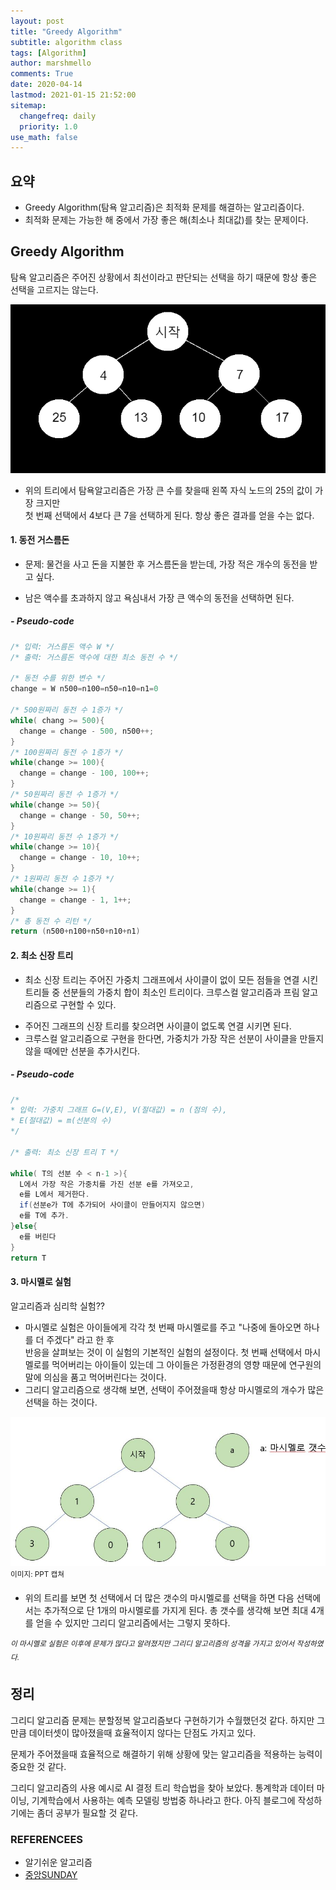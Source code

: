 ```yaml
---
layout: post
title: "Greedy Algorithm"
subtitle: algorithm class
tags: [Algorithm]
author: marshmello
comments: True
date: 2020-04-14
lastmod: 2021-01-15 21:52:00
sitemap:
  changefreq: daily
  priority: 1.0
use_math: false
---
```


## 요약

- Greedy Algorithm(탐욕 알고리즘)은 최적화 문제를 해결하는 알고리즘이다.
- 최적화 문제는 가능한 해 중에서 가장 좋은 해(최소나 최대값)를 찾는 문제이다.

## Greedy Algorithm

탐욕 알고리즘은 주어진 상황에서 최선이라고 판단되는 선택을 하기 때문에 항상 좋은 선택을 고르지는 않는다.

![tree](/assets/img/posts/greedy/tree2.png)

- 위의 트리에서 탐욕알고리즘은 가장 큰 수를 찾을때 왼쪽 자식 노드의 25의 값이 가장 크지만  
  첫 번째 선택에서 4보다 큰 7을 선택하게 된다. 항상 좋은 결과를 얻을 수는 없다.

#### 1. 동전 거스름돈

- 문제: 물건을 사고 돈을 지불한 후 거스름돈을 받는데, 가장 적은 개수의 동전을 받고 싶다.

* 남은 액수를 초과하지 않고 욕심내서 가장 큰 액수의 동전을 선택하면 된다.

##### - Pseudo-code

```java
/* 입력: 거스름돈 액수 W */
/* 출력: 거스름돈 액수에 대한 최소 동전 수 */

/* 동전 수를 위한 변수 */
change = W n500=n100=n50=n10=n1=0

/* 500원짜리 동전 수 1증가 */
while( chang >= 500){
  change = change - 500, n500++;
}
/* 100원짜리 동전 수 1증가 */
while(change >= 100){
  change = change - 100, 100++;
}
/* 50원짜리 동전 수 1증가 */
while(change >= 50){
  change = change - 50, 50++;
}
/* 10원짜리 동전 수 1증가 */
while(change >= 10){
  change = change - 10, 10++;
}
/* 1원짜리 동전 수 1증가 */
while(change >= 1){
  change = change - 1, 1++;
}
/* 총 동전 수 리턴 */
return (n500+n100+n50+n10+n1)
```

#### 2. 최소 신장 트리

- 최소 신장 트리는 주어진 가중치 그래프에서 사이클이 없이 모든 점들을 연결 시킨 트리들 중 선분들의 가중치 합이 최소인 트리이다. 크루스컬 알고리즘과 프림 알고리즘으로 구현할 수 있다.

* 주어진 그래프의 신장 트리를 찾으려면 사이클이 없도록 연결 시키면 된다.
* 크루스컬 알고리즘으로 구현을 한다면, 가중치가 가장 작은 선분이 사이클을 만들지 않을 때에만 선분을 추가시킨다.

##### - Pseudo-code

```java
/*
* 입력: 가중치 그래프 G=(V,E), V(절대값) = n (점의 수),
* E(절대값) = m(선분의 수)
*/

/* 출력: 최소 신장 트리 T */

while( T의 선분 수 < n-1 >){
  L에서 가장 작은 가중치를 가진 선분 e를 가져오고,
  e를 L에서 제거한다.
  if(선분e가 T에 추가되어 사이클이 만들어지지 않으면)
  e를 T에 추가.
}else{
  e를 버린다
}
return T
```

#### 3. 마시멜로 실험

알고리즘과 심리학 실험??

- 마시멜로 실험은 아이들에게 각각 첫 번째 마시멜로를 주고 "나중에 돌아오면 하나를 더 주겠다" 라고 한 후  
  반응을 살펴보는 것이 이 실험의 기본적인 실험의 설정이다. 첫 번째 선택에서 마시멜로를 먹어버리는 아이들이
  있는데 그 아이들은 가정환경의 영향 때문에 연구원의 말에 의심을 품고 먹어버린다는 것이다.
- 그리디 알고리즘으로 생각해 보면, 선택이 주어졌을때 항상 마시멜로의 개수가 많은 선택을 하는 것이다.

![마시멜로 실험](/assets/img/posts/marshmellotest.JPG)  
<sup>이미지: PPT 캡쳐</sup>

- 위의 트리를 보면 첫 선택에서 더 많은 갯수의 마시멜로를 선택을 하면 다음 선택에서는 추가적으로 단 1개의 마시멜로를 가지게 된다. 총 갯수를 생각해 보면 최대 4개를 얻을 수
  있지만 그리디 알고리즘에서는 그렇지 못하다.

<sup>_이 마시멜로 실험은 이후에 문제가 많다고 알려졌지만 그리디 알고리즘의 성격을 가지고 있어서 작성하였다._</sup>

## 정리

그리디 알고리즘 문제는 분할정복 알고리즘보다 구현하기가 수월했던것 같다. 하지만 그만큼 데이터셋이 많아졌을때 효율적이지 않다는 단점도 가지고 있다.

문제가 주어졌을때 효율적으로 해결하기 위해 상황에 맞는 알고리즘을 적용하는 능력이 중요한 것 같다.

그리디 알고리즘의 사용 예시로 AI 결정 트리 학습법을 찾아 보았다. 통계학과 데이터 마이닝, 기계학습에서 사용하는 예측 모델링 방법중 하나라고 한다. 아직 블로그에 작성하기에는 좀더 공부가 필요할 것 같다.

### REFERENCEES

- 알기쉬운 알고리즘
- [중앙SUNDAY](https://news.joins.com/article/22800824)
